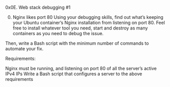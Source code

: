 0x0E. Web stack debugging #1

0. Nginx likes port 80
Using your debugging skills, find out what’s keeping your Ubuntu container’s
Nginx installation from listening on port 80. Feel free to install whatever
tool you need, start and destroy as many containers as you need to debug the issue.

Then, write a Bash script with the minimum number of commands to automate your fix.

Requirements:

Nginx must be running, and listening on port 80 of all the server’s active IPv4 IPs
Write a Bash script that configures a server to the above requirements
